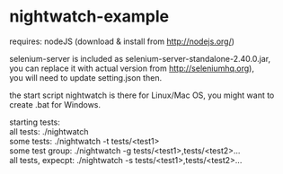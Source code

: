 nightwatch-example
==================


requires: nodeJS (download & install from http://nodejs.org/)

selenium-server is included as selenium-server-standalone-2.40.0.jar,<br>
you can replace it with actual version from http://seleniumhq.org),<br>
you will need to update setting.json then.<br>

the start script nightwatch is there for Linux/Mac OS, you might want to create .bat for Windows.

starting tests:<br>
all tests:          ./nightwatch<br>
some tests:         ./nightwatch -t tests/&lt;test1&gt;<br>
some test group:    ./nightwatch -g tests/&lt;test1&gt;,tests/&lt;test2&gt;...<br>
all tests, expecpt: ./nightwatch -s tests/&lt;test1&gt;,tests/&lt;test2&gt;...<br>


